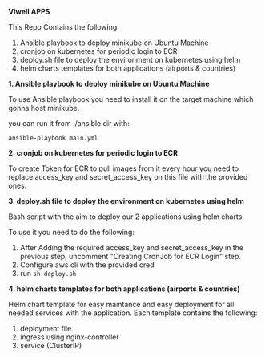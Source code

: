 **Viwell APPS**

This Repo Contains the following:
1. Ansible playbook to deploy minikube on Ubuntu Machine
2. cronjob on kubernetes for periodic login to ECR
3. deploy.sh file to deploy the environment on kubernetes using helm
4. helm charts templates for both applications (airports & countries)


**1. Ansible playbook to deploy minikube on Ubuntu Machine**

To use Ansible playbook you need to install it on the target machine which gonna host minikube.

you can run it from ./ansible dir with:
```
ansible-playbook main.yml
```
**2. cronjob on kubernetes for periodic login to ECR**

To create Token for ECR to pull images from it every hour you need to replace access_key and secret_access_key on this file with the provided ones.

**3. deploy.sh file to deploy the environment on kubernetes using helm**

Bash script with the aim to deploy our 2 applications using helm charts.

To use it you need to do the following:
1. After Adding the required access_key and secret_access_key in the previous step, uncomment "Creating CronJob for ECR Login" step.
2. Configure aws cli with the provided cred
3. run ``` sh deploy.sh ```

**4. helm charts templates for both applications (airports & countries)**

Helm chart template for easy maintance and easy deployment for all needed services with the application.
Each template contains the following:
1. deployment file
2. ingress using nginx-controller
3. service (ClusterIP)


   
